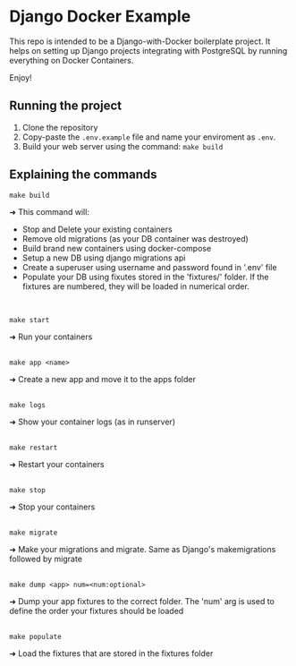 # Django Docker Example
This repo is intended to be a Django-with-Docker boilerplate project.
It helps on setting up Django projects integrating with PostgreSQL by running everything on Docker Containers.  

Enjoy!

## Running the project

1. Clone the repository
2. Copy-paste the `.env.example` file and name your enviroment as `.env`.
3. Build your web server using the command: `make build`

## Explaining the commands
 
 ```
 make build
 ```
  ➜ This command will:

- Stop and Delete your existing containers
- Remove old migrations (as your DB container was destroyed)
- Build brand new containers using docker-compose 
- Setup a new DB using django migrations api
- Create a superuser using username and password found in '.env' file
- Populate your DB using fixutes stored in the 'fixtures/' folder. If the fixtures are numbered, they will be loaded in numerical order.  

<br /> 


```
make start
```
  ➜ Run your containers   
<br /> 

```
make app <name>
```
  ➜ Create a new app and move it to the apps folder  
<br />
```
make logs
```
  ➜ Show your container logs (as in runserver)  
<br /> 

```
make restart
```
  ➜ Restart your containers  
<br /> 

```
make stop
```
  ➜ Stop your containers  
<br />
```
make migrate
```
  ➜ Make your migrations and migrate. Same as Django's makemigrations followed by migrate  
<br /> 

```
make dump <app> num=<num:optional>
```
  ➜ Dump your app fixtures to the correct folder. The 'num' arg is used to define the order your fixtures should be loaded  
<br />
```
make populate
```
  ➜ Load the fixtures that are stored in the fixtures folder  
<br />
